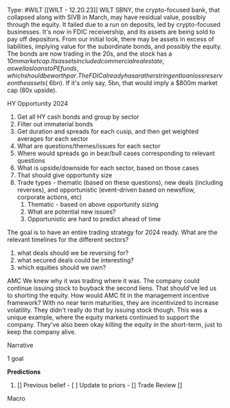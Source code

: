 Type: #WILT 
[[WILT - 12.20.23]]
WILT
SBNY, the crypto-focused bank, that collapsed along with SIVB in March, may have residual value, possibly through the equity. It failed due to a run on deposits, led by crypto-focused businesses. It's now in FDIC receivership, and its assets are being sold to pay off depositors. From our initial look, there may be assets in excess of liabilities, implying value for the subordinate bonds, and possibly the equity. The bonds are now trading in the 20s, and the stock has a $10m market cap. Its assets included commercial real estate, as well as loans to PE funds, which should be worth par. The FDIC already has a rather stringent loan loss reserve on the assets (~$6bn). If it's only say, 5bn, that would imply a $800m market cap (80x upside). 

HY Opportunity 2024
1) Get all HY cash bonds and group by sector
2) Filter out immaterial bonds
3) Get duration and spreads for each cusip, and then get weighted averages for each sector
4) What are questions/themes/issues for each sector
5) Where would spreads go in bear/bull cases corresponding to relevant questions
6) What is upside/downside for each sector, based on those cases
7) That should give opportunity size
8) Trade types - thematic (based on these questions), new deals (including reverses), and opportunistic (event-driven based on newsflow, corporate actions, etc)
	1) Thematic - based on above opportunity sizing
	2)  What are potential new issues?
	3) Opportunistic are hard to predict ahead of time

The goal is to have an entire trading strategy for 2024 ready. What are the relevant timelines for the different sectors?
1) what deals should we be reversing for?
2) what secured deals could be interesting?
3) which equities should we own?

AMC
We knew why it was trading where it was. The company could continue issuing stock to buyback the second liens. That should've led us to shorting the equity. How would AMC fit in the management incentive framework? With no near term maturities, they are incentivized to increase volatility. They didn't really do that by issuing stock though. This was a unique example, where the equity markets continued to support the company. They've also been okay killing the equity in the short-term, just to keep the company alive. 


Narrative

1 goal


**Predictions**

1) []
Previous belief - 
[ ]
Update to priors - 
[]
Trade Review
[]





Macro
